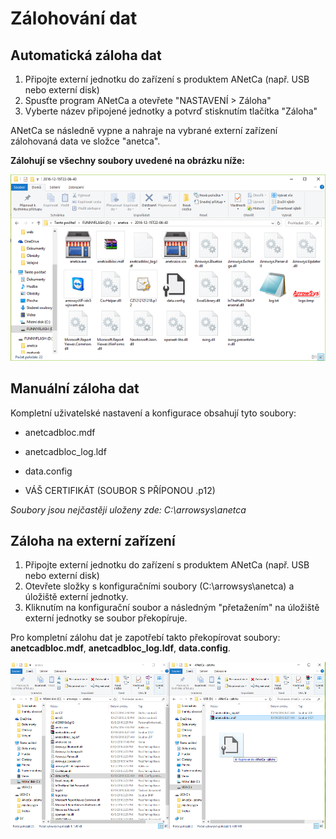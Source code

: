 # Zálohování dat

## Automatická záloha dat

1. Připojte externí jednotku do zařízení s produktem ANetCa \(např. USB nebo externí disk\)
2. Spusťte program ANetCa a otevřete "NASTAVENÍ &gt; Záloha"
3. Vyberte název připojené jednotky a potvrď stisknutím tlačítka "Záloha"

ANetCa se následně vypne a nahraje na vybrané externí zařízení zálohovaná data ve složce "anetca".

**Zálohují se všechny soubory uvedené na obrázku níže:**

![](img/depositData2.png)

## Manuální záloha dat

Kompletní uživatelské nastavení a konfigurace obsahují tyto soubory:

* anetcadbloc.mdf

* anetcadbloc\_log.ldf

* data.config

* VÁŠ CERTIFIKÁT \(SOUBOR S PŘÍPONOU .p12\)

_Soubory jsou nejčastěji uloženy zde: C:\arrowsys\anetca_

## Záloha na externí zařízení

1. Připojte externí jednotku do zařízení s produktem ANetCa \(např. USB nebo externí disk\)
2. Otevřete složky s konfiguračními soubory \(C:\arrowsys\anetca\) a úložiště externí jednotky.
3. Kliknutím na konfigurační soubor a následným "přetažením" na úložiště externí jednotky se soubor překopíruje.

Pro kompletní zálohu dat je zapotřebí takto překopírovat soubory: **anetcadbloc.mdf**, **anetcadbloc\_log.ldf**, **data.config**.

![](img/config.png)

